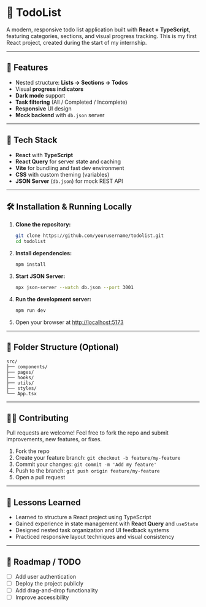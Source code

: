 # 📝 TodoList

A modern, responsive todo list application built with **React + TypeScript**, featuring categories, sections, and visual progress tracking. This is my first React project, created during the start of my internship.

---

## 🚀 Features

- Nested structure: **Lists → Sections → Todos**
- Visual **progress indicators**
- **Dark mode** support
- **Task filtering** (All / Completed / Incomplete)
- **Responsive** UI design
- **Mock backend** with `db.json` server

---

## 🧰 Tech Stack

- **React** with **TypeScript**
- **React Query** for server state and caching
- **Vite** for bundling and fast dev environment
- **CSS** with custom theming (variables)
- **JSON Server** (`db.json`) for mock REST API

---

## 🛠️ Installation & Running Locally

1. **Clone the repository:**

   ```bash
   git clone https://github.com/yourusername/todolist.git
   cd todolist
   ```

2. **Install dependencies:**

   ```bash
   npm install
   ```

3. **Start JSON Server:**

   ```bash
   npx json-server --watch db.json --port 3001
   ```

4. **Run the development server:**

   ```bash
   npm run dev
   ```

5. Open your browser at [http://localhost:5173](http://localhost:5173)

---

## 📁 Folder Structure (Optional)

```
src/
├── components/
├── pages/
├── hooks/
├── utils/
├── styles/
└── App.tsx
```

---

## 🙋‍♂️ Contributing

Pull requests are welcome! Feel free to fork the repo and submit improvements, new features, or fixes.

1. Fork the repo
2. Create your feature branch: `git checkout -b feature/my-feature`
3. Commit your changes: `git commit -m 'Add my feature'`
4. Push to the branch: `git push origin feature/my-feature`
5. Open a pull request

---

## 🧠 Lessons Learned

- Learned to structure a React project using TypeScript
- Gained experience in state management with **React Query** and `useState`
- Designed nested task organization and UI feedback systems
- Practiced responsive layout techniques and visual consistency

---

## 📌 Roadmap / TODO

- [ ] Add user authentication
- [ ] Deploy the project publicly
- [ ] Add drag-and-drop functionality
- [ ] Improve accessibility

